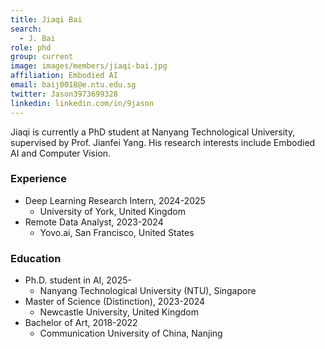 ```yaml
---
title: Jiaqi Bai
search:
  - J. Bai
role: phd
group: current
image: images/members/jiaqi-bai.jpg
affiliation: Embodied AI
email: baij0018@e.ntu.edu.sg
twitter: Jason3973699328
linkedin: linkedin.com/in/9jason
---
```


Jiaqi is currently a PhD student at Nanyang Technological University, supervised by Prof. Jianfei Yang. His research interests include Embodied AI and Computer Vision. 
 
### Experience
- Deep Learning Research Intern, 2024-2025
  - University of York, United Kingdom
- Remote Data Analyst, 2023-2024
  - Yovo.ai, San Francisco, United States
 
### Education
- Ph.D. student in AI, 2025-
  - Nanyang Technological University (NTU), Singapore
- Master of Science (Distinction), 2023-2024
  - Newcastle University, United Kingdom
- Bachelor of Art, 2018-2022
  - Communication University of China, Nanjing

